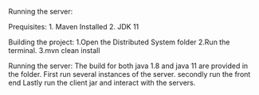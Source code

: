 Running the server:

Prequisites: 
	1. Maven Installed
	2. JDK 11 

Building the project:
		1.Open the Distributed System folder
		2.Run the terminal.
		3.mvn clean install

Running the server:
	The build for both java 1.8 and java 11 are provided in the folder.
	First run several instances of the server.
	secondly run the front end 
	Lastly run the client jar and interact with the servers.
	

